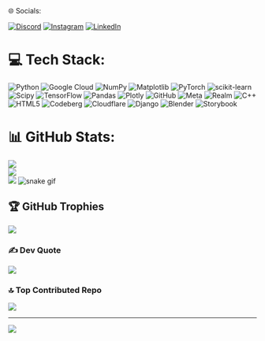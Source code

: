 <div align = "center>
# 💫 About Me:
Python programmer🐍<br>Interested in artificial intelligence🤖<br>Learning to develop🧐<br>studying♾️<br>Ask me any idea you have in mind and I will help you💎<br>"I dont think for you, i just teach you how to think...."


## 🌐 Socials:
[![Discord](https://img.shields.io/badge/Discord-%237289DA.svg?logo=discord&logoColor=white)](https://discord.gg/995454727552766013) [![Instagram](https://img.shields.io/badge/Instagram-%23E4405F.svg?logo=Instagram&logoColor=white)](https://instagram.com/sina.qalandari) [![LinkedIn](https://img.shields.io/badge/LinkedIn-%230077B5.svg?logo=linkedin&logoColor=white)](https://linkedin.com/in/sina-qalandari-bb2901260) 

# 💻 Tech Stack:
![Python](https://img.shields.io/badge/python-3670A0?style=for-the-badge&logo=python&logoColor=ffdd54) ![Google Cloud](https://img.shields.io/badge/GoogleCloud-%234285F4.svg?style=for-the-badge&logo=google-cloud&logoColor=white) ![NumPy](https://img.shields.io/badge/numpy-%23013243.svg?style=for-the-badge&logo=numpy&logoColor=white) ![Matplotlib](https://img.shields.io/badge/Matplotlib-%23ffffff.svg?style=for-the-badge&logo=Matplotlib&logoColor=black) ![PyTorch](https://img.shields.io/badge/PyTorch-%23EE4C2C.svg?style=for-the-badge&logo=PyTorch&logoColor=white) ![scikit-learn](https://img.shields.io/badge/scikit--learn-%23F7931E.svg?style=for-the-badge&logo=scikit-learn&logoColor=white) ![Scipy](https://img.shields.io/badge/SciPy-%230C55A5.svg?style=for-the-badge&logo=scipy&logoColor=%white) ![TensorFlow](https://img.shields.io/badge/TensorFlow-%23FF6F00.svg?style=for-the-badge&logo=TensorFlow&logoColor=white) ![Pandas](https://img.shields.io/badge/pandas-%23150458.svg?style=for-the-badge&logo=pandas&logoColor=white) ![Plotly](https://img.shields.io/badge/Plotly-%233F4F75.svg?style=for-the-badge&logo=plotly&logoColor=white) ![GitHub](https://img.shields.io/badge/github-%23121011.svg?style=for-the-badge&logo=github&logoColor=white) ![Meta](https://img.shields.io/badge/Meta-%230467DF.svg?style=for-the-badge&logo=Meta&logoColor=white) ![Realm](https://img.shields.io/badge/Realm-39477F?style=for-the-badge&logo=realm&logoColor=white) ![C++](https://img.shields.io/badge/c++-%2300599C.svg?style=for-the-badge&logo=c%2B%2B&logoColor=white) ![HTML5](https://img.shields.io/badge/html5-%23E34F26.svg?style=for-the-badge&logo=html5&logoColor=white) ![Codeberg](https://img.shields.io/badge/Codeberg-2185D0?style=for-the-badge&logo=Codeberg&logoColor=white) ![Cloudflare](https://img.shields.io/badge/Cloudflare-F38020?style=for-the-badge&logo=Cloudflare&logoColor=white) ![Django](https://img.shields.io/badge/django-%23092E20.svg?style=for-the-badge&logo=django&logoColor=white) ![Blender](https://img.shields.io/badge/blender-%23F5792A.svg?style=for-the-badge&logo=blender&logoColor=white) ![Storybook](https://img.shields.io/badge/-Storybook-FF4785?style=for-the-badge&logo=storybook&logoColor=white)
# 📊 GitHub Stats:
![](https://github-readme-stats.vercel.app/api?username=Sauran&theme=dark&hide_border=false&include_all_commits=false&count_private=false)<br/>
![](https://github-readme-streak-stats.herokuapp.com/?user=Sauran&theme=dark&hide_border=false)<br/>
![](https://github-readme-stats.vercel.app/api/top-langs/?username=Sauran&theme=dark&hide_border=false&include_all_commits=false&count_private=false&layout=compact)
![snake gif](https://github.com/Sauran12001/Sauran12001/blob/output/github-snake-dark.svg) 
## 🏆 GitHub Trophies
![](https://github-profile-trophy.vercel.app/?username=Sauran&theme=shadow_blue&no-frame=false&no-bg=false&margin-w=4)

### ✍️ Dev Quote
![](https://quotes-github-readme.vercel.app/api?type=horizontal&theme=merko)

### 🔝 Top Contributed Repo
![](https://github-contributor-stats.vercel.app/api?username=Sauran&limit=5&theme=dark&combine_all_yearly_contributions=true)

---
[![](https://visitcount.itsvg.in/api?id=Sauran&icon=0&color=0)](https://visitcount.itsvg.in)

<!-- Proudly created with GPRM ( https://gprm.itsvg.in ) -->
